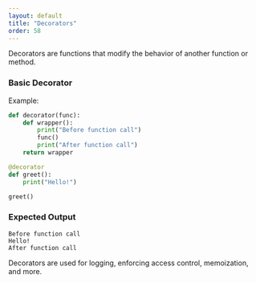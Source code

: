 ```yaml
---
layout: default
title: "Decorators"
order: 58
---
```


Decorators are functions that modify the behavior of another function or method.

### Basic Decorator

Example:

```python
def decorator(func):
    def wrapper():
        print("Before function call")
        func()
        print("After function call")
    return wrapper

@decorator
def greet():
    print("Hello!")

greet()
```

### Expected Output

```plaintext
Before function call
Hello!
After function call
```

Decorators are used for logging, enforcing access control, memoization, and more.